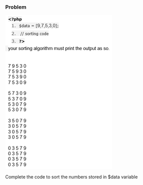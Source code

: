 ### Problem

<img src="./Problem.png">

Complete the code to sort the numbers stored in $data variable